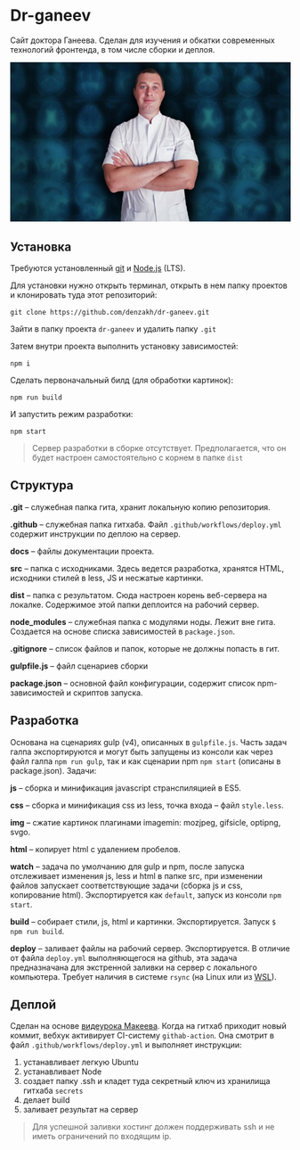 # Dr-ganeev

Сайт доктора Ганеева. Сделан для изучения и обкатки современных технологий фронтенда, в том числе сборки и деплоя.

![](https://raw.githubusercontent.com/denzakh/dr-ganeev/master/docs/promo.jpg)

## Установка

Требуются установленный [git](http://git-scm.com/downloads) и [Node.js](https://nodejs.org/en/download/) (LTS).

Для установки нужно открыть терминал, открыть в нем папку проектов и клонировать туда этот репозиторий: 

```
git clone https://github.com/denzakh/dr-ganeev.git
```
Зайти в папку проекта `dr-ganeev` и удалить папку `.git`

Затем внутри проекта выполнить установку зависимостей:
```
npm i
```
Сделать первоначальный билд (для обработки картинок):
```
npm run build
```
И запустить режим разработки:
```
npm start
```
> Сервер разработки в сборке отсутствует. Предполагается, что он будет настроен самостоятельно с корнем в папке `dist`

## Структура

**.git** – служебная папка гита, хранит локальную копию репозитория.

**.github** – служебная папка гитхаба. Файл `.github/workflows/deploy.yml` содержит инструкции по деплою на сервер.

**docs** – файлы документации проекта. 

**src** – папка с исходниками. Здесь ведется разработка, хранятся HTML, исходники стилей в less, JS и несжатые картинки.

**dist** – папка с результатом. Сюда настроен корень веб-сервера на локалке. Содержимое этой папки деплоится на рабочий сервер.

**node_modules** – служебная папка с модулями ноды. Лежит вне гита. Создается на основе списка зависимостей в `package.json`.

**.gitignore** – список файлов и папок, которые не должны попасть в гит.

**gulpfile.js** – файл сценариев сборки

**package.json** – основной файл конфигурации, содержит список npm-зависимостей и скриптов запуска.

## Разработка

Основана на сценариях gulp (v4), описанных в `gulpfile.js`. Часть задач галпа экспортируются и могут быть запущены из консоли как через файл галпа 
`npm run gulp`, так и как сценарии npm `npm start` (описаны в package.json). Задачи:

**js** – сборка и минификация javascript cтранспиляцией в ES5.

**css** – сборка и минификация css из less, точка входа – файл `style.less`. 

**img** – сжатие картинок плагинами imagemin: mozjpeg, gifsicle, optipng, svgo.

**html** – копирует html c удалением пробелов.

**watch** – задача по умолчанию для gulp и npm, после запуска отслеживает изменения js, less и html в папке src, при изменении файлов запускает соответствующие задачи (сборка js и css, копирование html). Экспортируется как `default`, запуск из консоли `npm start`.

**build** – собирает стили, js, html и картинки. Экспортируется. Запуск `$ npm run build`.

**deploy** – заливает файлы на рабочий сервер. Экспортируется. В отличие от файла `deploy.yml` выполняющегося на github, эта задача предназначана для экстренной заливки на сервер с локального компьютера. Требует наличия в системе `rsync` (на Linux или из [WSL](https://youtu.be/HYuFw-YldjU)). 

## Деплой

Сделан на основе [видеурока Макеева](https://youtu.be/hevU4NdIsoU). Когда на гитхаб приходит новый коммит, вебхук активирует CI-систему `githab-action`. Она смотрит в файл `.github/workflows/deploy.yml` и выполняет инструкции:

1. устанавливает легкую Ubuntu
2. устанавливает Node
3. создает папку .ssh и кладет туда секретный ключ из хранилища гитхаба `secrets`
4. делает build 
5. заливает результат на сервер

> Для успешной заливки хостинг должен поддерживать ssh и не иметь ограничений по входящим ip.



